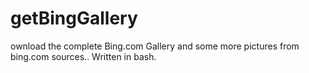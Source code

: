 # getBingGallery
ownload the complete Bing.com Gallery and some more pictures from bing.com sources.. Written in bash.
